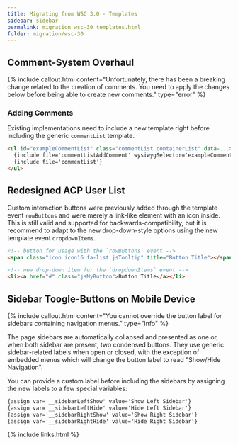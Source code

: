 ```yaml
---
title: Migrating from WSC 3.0 - Templates
sidebar: sidebar
permalink: migration_wsc-30_templates.html
folder: migration/wsc-30
---
```


## Comment-System Overhaul

{% include callout.html content="Unfortunately, there has been a breaking change related to the creation of comments. You need to apply the changes below before being able to create new comments." type="error" %}

### Adding Comments

Existing implementations need to include a new template right before including the generic `commentList` template.

```html
<ul id="exampleCommentList" class="commentList containerList" data-...>
  {include file='commentListAddComment' wysiwygSelector='exampleCommentListAddComment'}
  {include file='commentList'}
</ul>
```

## Redesigned ACP User List

Custom interaction buttons were previously added through the template event `rowButtons` and were merely a link-like element with an icon inside. This is still valid and supported for backwards-compatibility, but it is recommend to adapt to the new drop-down-style options using the new template event `dropdownItems`.

```html
<!-- button for usage with the `rowButtons` event -->
<span class="icon icon16 fa-list jsTooltip" title="Button Title"></span>

<!-- new drop-down item for the `dropdownItems` event -->
<li><a href="#" class="jsMyButton">Button Title</a></li>
```

## Sidebar Toogle-Buttons on Mobile Device

{% include callout.html content="You cannot override the button label for sidebars containing navigation menus." type="info" %}

The page sidebars are automatically collapsed and presented as one or, when both sidebar are present, two condensed buttons. They use generic sidebar-related labels when open or closed, with the exception of embedded menus which will change the button label to read "Show/Hide Navigation".

You can provide a custom label before including the sidebars by assigning the new labels to a few special variables:

```html
{assign var='__sidebarLeftShow' value='Show Left Sidebar'}
{assign var='__sidebarLeftHide' value='Hide Left Sidebar'}
{assign var='__sidebarRightShow' value='Show Right Sidebar'}
{assign var='__sidebarRightHide' value='Hide Right Sidebar'}
```

{% include links.html %}
